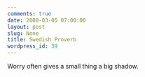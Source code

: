 ```yaml
---
comments: true
date: 2008-03-05 07:00:00
layout: post
slug: None
title: Swedish Proverb
wordpress_id: 39
---
```


Worry often gives a small thing a big shadow.
